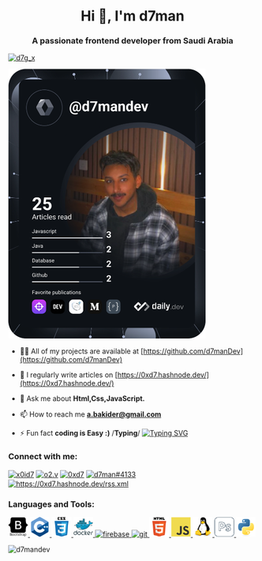 <h1 align="center">Hi 👋, I'm d7man</h1>
<h3 align="center">A passionate frontend developer from Saudi Arabia</h3>


<p align="left"> <a href="https://twitter.com/d7g_x" target="blank"><img src="https://img.shields.io/twitter/follow/d7g_x?logo=twitter&style=for-the-badge" alt="d7g_x" /></a> </p>
<a href="https://app.daily.dev/d7mandev"><img src="https://github.com/d7manDev/d7manDev/blob/master/devcard.svg" width="400" alt="d7manDev's Dev Card"/></a>



- 👨‍💻 All of my projects are available at [https://github.com/d7manDev](https://github.com/d7manDev)

- 📝 I regularly write articles on [https://0xd7.hashnode.dev/](https://0xd7.hashnode.dev/)

- 💬 Ask me about **Html,Css,JavaScript.**

- 📫 How to reach me **a.bakider@gmail.com**

- ⚡ Fun fact **coding is Easy :)**
  /**Typing**/
[![Typing SVG](https://readme-typing-svg.herokuapp.com?font=Fira+Code&weight=600&duration=3013&pause=1000&color=6289F7&center=true&random=false&width=435&lines=hi+%F0%9F%91%8B%2C+i'm+d7man+;i'm+a+full+stack+web+Developer+%F0%9F%A7%91%E2%80%8D%F0%9F%92%BB+;any+idea+can+be+a+%3Ccode%2F%3E)](https://git.io/typing-svg)

<h3 align="left">Connect with me:</h3>
<p align="left">
<a href="https://twitter.com/d7g_x" target="blank"><img align="center" src="https://raw.githubusercontent.com/rahuldkjain/github-profile-readme-generator/master/src/images/icons/Social/twitter.svg" alt="x0id7" height="30" width="40" /></a>
<a href="https://instagram.com/d7g.x" target="blank"><img align="center" src="https://raw.githubusercontent.com/rahuldkjain/github-profile-readme-generator/master/src/images/icons/Social/instagram.svg" alt="o2.v" height="30" width="40" /></a>
<a href="https://www.behance.net/0xd7" target="blank"><img align="center" src="https://raw.githubusercontent.com/rahuldkjain/github-profile-readme-generator/master/src/images/icons/Social/behance.svg" alt="0xd7" height="30" width="40" /></a>
<a href="https://discord.gg/users/d7g.x#0044" target="blank"><img align="center" src="https://raw.githubusercontent.com/rahuldkjain/github-profile-readme-generator/master/src/images/icons/Social/discord.svg" alt="d7man#4133" height="30" width="40" /></a>
<a href="/https://0xd7.hashnode.dev/rss.xml" target="blank"><img align="center" src="https://raw.githubusercontent.com/rahuldkjain/github-profile-readme-generator/master/src/images/icons/Social/rss.svg" alt="https://0xd7.hashnode.dev/rss.xml" height="30" width="40" /></a>
</p>

<h3 align="left">Languages and Tools:</h3>
<p align="left"> <a href="https://getbootstrap.com" target="_blank"> <img src="https://raw.githubusercontent.com/devicons/devicon/master/icons/bootstrap/bootstrap-plain-wordmark.svg" alt="bootstrap" width="40" height="40"/> </a> <a href="https://www.w3schools.com/cpp/" target="_blank"> <img src="https://raw.githubusercontent.com/devicons/devicon/master/icons/cplusplus/cplusplus-original.svg" alt="cplusplus" width="40" height="40"/> </a> <a href="https://www.w3schools.com/css/" target="_blank"> <img src="https://raw.githubusercontent.com/devicons/devicon/master/icons/css3/css3-original-wordmark.svg" alt="css3" width="40" height="40"/> </a> <a href="https://www.docker.com/" target="_blank"> <img src="https://raw.githubusercontent.com/devicons/devicon/master/icons/docker/docker-original-wordmark.svg" alt="docker" width="40" height="40"/> </a> <a href="https://firebase.google.com/" target="_blank"> <img src="https://www.vectorlogo.zone/logos/firebase/firebase-icon.svg" alt="firebase" width="40" height="40"/> </a> <a href="https://git-scm.com/" target="_blank"> <img src="https://www.vectorlogo.zone/logos/git-scm/git-scm-icon.svg" alt="git" width="40" height="40"/> </a> <a href="https://www.w3.org/html/" target="_blank"> <img src="https://raw.githubusercontent.com/devicons/devicon/master/icons/html5/html5-original-wordmark.svg" alt="html5" width="40" height="40"/> </a> <a href="https://developer.mozilla.org/en-US/docs/Web/JavaScript" target="_blank"> <img src="https://raw.githubusercontent.com/devicons/devicon/master/icons/javascript/javascript-original.svg" alt="javascript" width="40" height="40"/> </a> <a href="https://www.linux.org/" target="_blank"> <img src="https://raw.githubusercontent.com/devicons/devicon/master/icons/linux/linux-original.svg" alt="linux" width="40" height="40"/> </a> <a href="https://www.photoshop.com/en" target="_blank"> <img src="https://raw.githubusercontent.com/devicons/devicon/master/icons/photoshop/photoshop-line.svg" alt="photoshop" width="40" height="40"/> </a> <a href="https://www.python.org" target="_blank"> <img src="https://raw.githubusercontent.com/devicons/devicon/master/icons/python/python-original.svg" alt="python" width="40" height="40"/> </a> </p>

<p><img align="left" src="https://github-readme-stats.vercel.app/api/top-langs?username=d7mandev&show_icons=true&locale=en&layout=compact" alt="d7mandev" /></p>


